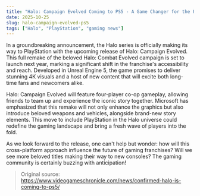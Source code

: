 ```yaml
---
title: "Halo: Campaign Evolved Coming to PS5 - A Game Changer for the Franchise"
date: 2025-10-25
slug: halo-campaign-evolved-ps5
tags: ["Halo", "PlayStation", "gaming news"]
---
```


In a groundbreaking announcement, the Halo series is officially making its way to PlayStation with the upcoming release of Halo: Campaign Evolved. This full remake of the beloved Halo: Combat Evolved campaign is set to launch next year, marking a significant shift in the franchise's accessibility and reach. Developed in Unreal Engine 5, the game promises to deliver stunning 4K visuals and a host of new content that will excite both long-time fans and newcomers alike.

Halo: Campaign Evolved will feature four-player co-op gameplay, allowing friends to team up and experience the iconic story together. Microsoft has emphasized that this remake will not only enhance the graphics but also introduce beloved weapons and vehicles, alongside brand-new story elements. This move to include PlayStation in the Halo universe could redefine the gaming landscape and bring a fresh wave of players into the fold.

As we look forward to the release, one can't help but wonder: how will this cross-platform approach influence the future of gaming franchises? Will we see more beloved titles making their way to new consoles? The gaming community is certainly buzzing with anticipation! 
> Original source: https://www.videogameschronicle.com/news/confirmed-halo-is-coming-to-ps5/